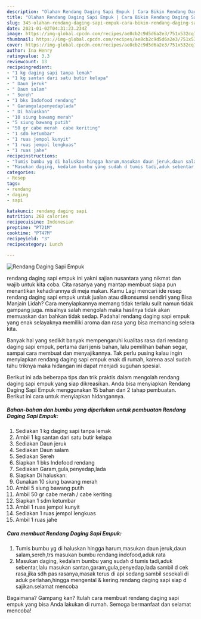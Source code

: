 ```yaml
---
description: "Olahan Rendang Daging Sapi Empuk | Cara Bikin Rendang Daging Sapi Empuk Yang Enak Banget"
title: "Olahan Rendang Daging Sapi Empuk | Cara Bikin Rendang Daging Sapi Empuk Yang Enak Banget"
slug: 345-olahan-rendang-daging-sapi-empuk-cara-bikin-rendang-daging-sapi-empuk-yang-enak-banget
date: 2021-01-02T04:31:23.234Z
image: https://img-global.cpcdn.com/recipes/ae8cb2c9d5d6a2e3/751x532cq70/rendang-daging-sapi-empuk-foto-resep-utama.jpg
thumbnail: https://img-global.cpcdn.com/recipes/ae8cb2c9d5d6a2e3/751x532cq70/rendang-daging-sapi-empuk-foto-resep-utama.jpg
cover: https://img-global.cpcdn.com/recipes/ae8cb2c9d5d6a2e3/751x532cq70/rendang-daging-sapi-empuk-foto-resep-utama.jpg
author: Ina Henry
ratingvalue: 3.3
reviewcount: 13
recipeingredient:
- "1 kg daging sapi tanpa lemak"
- "1 kg santan dari satu butir kelapa"
- " Daun jeruk"
- " Daun salam"
- " Sereh"
- "1 bks Indofood rendang"
- " Garamgulapenyedaplada"
- " Di haluskan"
- "10 siung bawang merah"
- "5 siung bawang putih"
- "50 gr cabe merah  cabe keriting"
- "1 sdm ketumbar"
- "1 ruas jempol kunyit"
- "1 ruas jempol lengkuas"
- "1 ruas jahe"
recipeinstructions:
- "Tumis bumbu yg di haluskan hingga harum,masukan daun jeruk,daun salam,sereh,trs masukan bumbu rendang indofood,aduk rata"
- "Masukan daging, kedalam bumbu yang sudah d tumis tadi,aduk sebentar,lalu masukan santan,garam,gula,penyedap,lada sambil d cek rasa,jika sdh pas rasanya,masak terus di api sedang sambil sesekali di aduk perlahan,hingga mengental &amp; kering.rendang daging sapi siap d sajikan.selamat mencoba"
categories:
- Resep
tags:
- rendang
- daging
- sapi

katakunci: rendang daging sapi 
nutrition: 260 calories
recipecuisine: Indonesian
preptime: "PT21M"
cooktime: "PT47M"
recipeyield: "3"
recipecategory: Lunch

---
```



![Rendang Daging Sapi Empuk](https://img-global.cpcdn.com/recipes/ae8cb2c9d5d6a2e3/751x532cq70/rendang-daging-sapi-empuk-foto-resep-utama.jpg)


rendang daging sapi empuk ini yakni sajian nusantara yang nikmat dan wajib untuk kita coba. Cita rasanya yang mantap membuat siapa pun menantikan kehadirannya di meja makan.
Kamu Lagi mencari ide resep rendang daging sapi empuk untuk jualan atau dikonsumsi sendiri yang Bisa Manjain Lidah? Cara menyiapkannya memang tidak terlalu sulit namun tidak gampang juga. misalnya salah mengolah maka hasilnya tidak akan memuaskan dan bahkan tidak sedap. Padahal rendang daging sapi empuk yang enak selayaknya memiliki aroma dan rasa yang bisa memancing selera kita.

Banyak hal yang sedikit banyak mempengaruhi kualitas rasa dari rendang daging sapi empuk, pertama dari jenis bahan, lalu pemilihan bahan segar, sampai cara membuat dan menyajikannya. Tak perlu pusing kalau ingin menyiapkan rendang daging sapi empuk enak di rumah, karena asal sudah tahu triknya maka hidangan ini dapat menjadi suguhan spesial.




Berikut ini ada beberapa tips dan trik praktis dalam mengolah rendang daging sapi empuk yang siap dikreasikan. Anda bisa menyiapkan Rendang Daging Sapi Empuk menggunakan 15 bahan dan 2 tahap pembuatan. Berikut ini cara untuk menyiapkan hidangannya.

<!--inarticleads1-->

##### Bahan-bahan dan bumbu yang diperlukan untuk pembuatan Rendang Daging Sapi Empuk:

1. Sediakan 1 kg daging sapi tanpa lemak
1. Ambil 1 kg santan dari satu butir kelapa
1. Sediakan  Daun jeruk
1. Sediakan  Daun salam
1. Sediakan  Sereh
1. Siapkan 1 bks Indofood rendang
1. Sediakan  Garam,gula,penyedap,lada
1. Siapkan  Di haluskan:
1. Gunakan 10 siung bawang merah
1. Ambil 5 siung bawang putih
1. Ambil 50 gr cabe merah / cabe keriting
1. Siapkan 1 sdm ketumbar
1. Ambil 1 ruas jempol kunyit
1. Sediakan 1 ruas jempol lengkuas
1. Ambil 1 ruas jahe




<!--inarticleads2-->

##### Cara membuat Rendang Daging Sapi Empuk:

1. Tumis bumbu yg di haluskan hingga harum,masukan daun jeruk,daun salam,sereh,trs masukan bumbu rendang indofood,aduk rata
1. Masukan daging, kedalam bumbu yang sudah d tumis tadi,aduk sebentar,lalu masukan santan,garam,gula,penyedap,lada sambil d cek rasa,jika sdh pas rasanya,masak terus di api sedang sambil sesekali di aduk perlahan,hingga mengental &amp; kering.rendang daging sapi siap d sajikan.selamat mencoba




Bagaimana? Gampang kan? Itulah cara membuat rendang daging sapi empuk yang bisa Anda lakukan di rumah. Semoga bermanfaat dan selamat mencoba!
